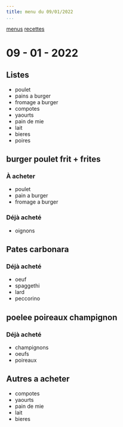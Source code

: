 ```yaml
---
title: menu du 09/01/2022
...
```


[menus](/menu.html)
[recettes](/recipe.html)

# 09 - 01 - 2022

## Listes
- poulet
- pains a burger
- fromage a burger
- compotes
- yaourts
- pain de mie
- lait
- bieres
- poires

## burger poulet frit + frites
### À acheter
- poulet
- pain a burger
- fromage a burger

### Déjà acheté 
- oignons

## Pates carbonara
### Déjà acheté 
- oeuf
- spaggethi
- lard
- peccorino

## poelee poireaux champignon
### Déjà acheté 
- champignons
- oeufs
- poireaux

## Autres a acheter
- compotes
- yaourts
- pain de mie
- lait
- bieres

